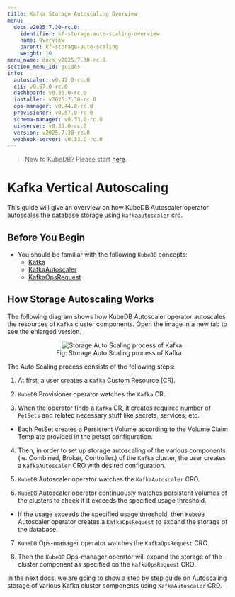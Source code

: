 ```yaml
---
title: Kafka Storage Autoscaling Overview
menu:
  docs_v2025.7.30-rc.0:
    identifier: kf-storage-auto-scaling-overview
    name: Overview
    parent: kf-storage-auto-scaling
    weight: 10
menu_name: docs_v2025.7.30-rc.0
section_menu_id: guides
info:
  autoscaler: v0.42.0-rc.0
  cli: v0.57.0-rc.0
  dashboard: v0.33.0-rc.0
  installer: v2025.7.30-rc.0
  ops-manager: v0.44.0-rc.0
  provisioner: v0.57.0-rc.0
  schema-manager: v0.33.0-rc.0
  ui-server: v0.33.0-rc.0
  version: v2025.7.30-rc.0
  webhook-server: v0.33.0-rc.0
---
```


> New to KubeDB? Please start [here](/docs/v2025.7.30-rc.0/README).

# Kafka Vertical Autoscaling

This guide will give an overview on how KubeDB Autoscaler operator autoscales the database storage using `kafkaautoscaler` crd.

## Before You Begin

- You should be familiar with the following `KubeDB` concepts:
    - [Kafka](/docs/v2025.7.30-rc.0/guides/kafka/concepts/kafka)
    - [KafkaAutoscaler](/docs/v2025.7.30-rc.0/guides/kafka/concepts/kafkaautoscaler)
    - [KafkaOpsRequest](/docs/v2025.7.30-rc.0/guides/kafka/concepts/kafkaopsrequest)

## How Storage Autoscaling Works

The following diagram shows how KubeDB Autoscaler operator autoscales the resources of `Kafka` cluster components. Open the image in a new tab to see the enlarged version.

<figure align="center">
  <img alt="Storage Auto Scaling process of Kafka" src="/docs/v2025.7.30-rc.0/images/day-2-operation/kafka/kf-storage-autoscaling.svg">
<figcaption align="center">Fig: Storage Auto Scaling process of Kafka</figcaption>
</figure>


The Auto Scaling process consists of the following steps:

1. At first, a user creates a `Kafka` Custom Resource (CR).

2. `KubeDB` Provisioner  operator watches the `Kafka` CR.

3. When the operator finds a `Kafka` CR, it creates required number of `PetSets` and related necessary stuff like secrets, services, etc.

- Each PetSet creates a Persistent Volume according to the Volume Claim Template provided in the petset configuration.

4. Then, in order to set up storage autoscaling of the various components (ie. Combined, Broker, Controller.) of the `Kafka` cluster, the user creates a `KafkaAutoscaler` CRO with desired configuration.

5. `KubeDB` Autoscaler operator watches the `KafkaAutoscaler` CRO.

6. `KubeDB` Autoscaler operator continuously watches persistent volumes of the clusters to check if it exceeds the specified usage threshold.
- If the usage exceeds the specified usage threshold, then `KubeDB` Autoscaler operator creates a `KafkaOpsRequest` to expand the storage of the database.

7. `KubeDB` Ops-manager operator watches the `KafkaOpsRequest` CRO.

8. Then the `KubeDB` Ops-manager operator will expand the storage of the cluster component as specified on the `KafkaOpsRequest` CRO.

In the next docs, we are going to show a step by step guide on Autoscaling storage of various Kafka cluster components using `KafkaAutoscaler` CRD.
